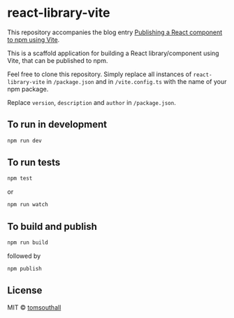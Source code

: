 # react-library-vite

This repository accompanies the blog entry [Publishing a React component to npm using Vite](https://tomsouthall.com/blog/publishing-react-component-using-vite/).

This is a scaffold application for building a React library/component using Vite, that can be published to npm.

Feel free to clone this repository. Simply replace all instances of `react-library-vite` in `/package.json` and in `/vite.config.ts` with the name of your npm package.

Replace `version`, `description` and `author` in `/package.json`.

## To run in development

```bash
npm run dev
```

## To run tests

```bash
npm test
```

or

```bash
npm run watch
```

## To build and publish

```bash
npm run build
```

followed by

```bash
npm publish
```

## License

MIT © [tomsouthall](https://github.com/tomsouthall)
